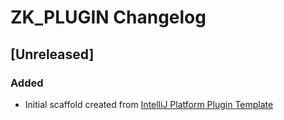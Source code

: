 <!-- Keep a Changelog guide -> https://keepachangelog.com -->

# ZK_PLUGIN Changelog

## [Unreleased]
### Added
- Initial scaffold created from [IntelliJ Platform Plugin Template](https://github.com/JetBrains/intellij-platform-plugin-template)
